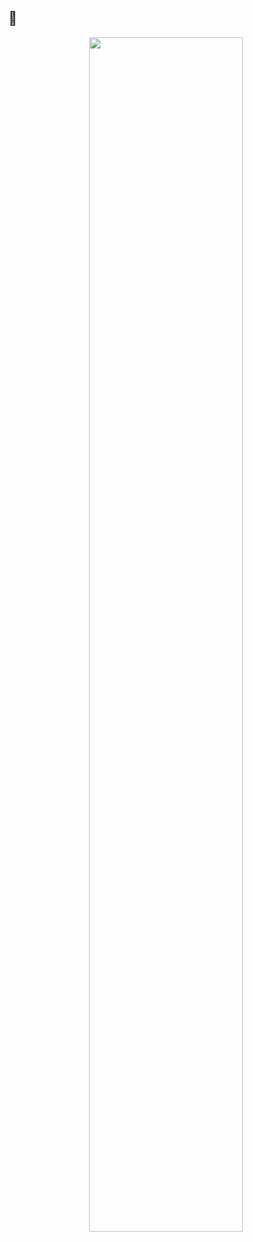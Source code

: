 ## 👋

<p align="center">
  <img width="70%" src = "https://github.com/user-attachments/assets/033c8962-e95e-46ff-924e-8ac3301f4bfd">
</p>

<!--
**emily9949/emily9949** is a ✨ _special_ ✨ repository because its `README.md` (this file) appears on your GitHub profile.

Here are some ideas to get you started:

- 🔭 I’m currently working on ...
- 🌱 I’m currently learning ...
- 👯 I’m looking to collaborate on ...
- 🤔 I’m looking for help with ...
- 💬 Ask me about ...
- 📫 How to reach me: ...
- 😄 Pronouns: ...
- ⚡ Fun fact: ...
-->
